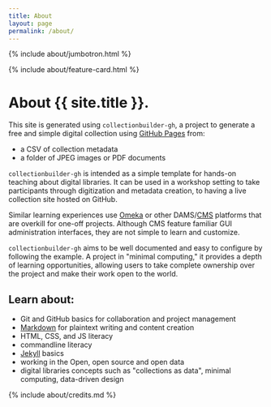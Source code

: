 ```yaml
---
title: About
layout: page
permalink: /about/
---
```


{% include about/jumbotron.html %}
<!--Delete the bracketed "include" below when creating your own About Page, or fill out the "about-page-feature-card.html" to highlight or link to a specific feature of your collection" -->
{% include about/feature-card.html %}

# About {{ site.title }}.

This site is generated using `collectionbuilder-gh`, a project to generate a free and simple digital collection using [GitHub Pages](https://pages.github.com/) from: 

- a CSV of collection metadata
- a folder of JPEG images or PDF documents

 `collectionbuilder-gh` is intended as a simple template for hands-on teaching about digital libraries.
It can be used in a workshop setting to take participants through digitization and metadata creation, to having a live collection site hosted on GitHub.

Similar learning experiences use [Omeka](https://omeka.org/) or other DAMS/[CMS](https://en.wikipedia.org/wiki/Content_management_system) platforms that are overkill for one-off projects. Although CMS feature familiar GUI administration interfaces, they are not simple to learn and customize.


`collectionbuilder-gh` aims to be well documented and easy to configure by following the example.
A project in "minimal computing," it provides a depth of learning opportunities, allowing users to take complete ownership over the project and make their work open to the world.

## Learn about:

- Git and GitHub basics for collaboration and project management
- [Markdown](https://guides.github.com/features/mastering-markdown/) for plaintext writing and content creation
- HTML, CSS, and JS literacy
- commandline literacy
- [Jekyll](https://jekyllrb.com/) basics
- working in the Open, open source and open data
- digital libraries concepts such as "collections as data", minimal computing, data-driven design

{% include about/credits.md %}
